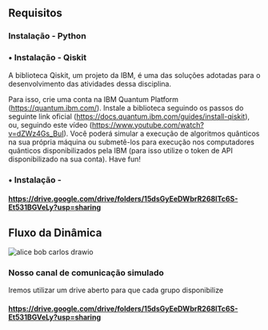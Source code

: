 ## Requisitos

### Instalação - Python

### • Instalação - Qiskit
<p align="justify">
A biblioteca Qiskit, um projeto da IBM, é uma das soluções adotadas para o desenvolvimento das atividades dessa disciplina.

Para isso, crie uma conta na IBM Quantum Platform (https://quantum.ibm.com/). Instale a biblioteca seguindo os passos do seguinte link oficial (https://docs.quantum.ibm.com/guides/install-qiskit), ou, seguindo este vídeo (https://www.youtube.com/watch?v=dZWz4Gs_BuI). Você poderá simular a execução de algoritmos quânticos na sua própria máquina ou submetê-los para execução nos computadores quânticos disponibilizados pela IBM (para isso utilize o token de API disponibilizado na sua conta). Have fun!
</p>

### • Instalação - 

#### https://drive.google.com/drive/folders/15dsGyEeDWbrR268lTc6S-Et531BGVeLy?usp=sharing
## Fluxo da Dinâmica
![alice bob carlos drawio](https://github.com/user-attachments/assets/b656db96-39d7-4428-859f-ce014e5995da)

### Nosso canal de comunicação simulado
Iremos utilizar um drive aberto para que cada grupo disponibilize 
#### https://drive.google.com/drive/folders/15dsGyEeDWbrR268lTc6S-Et531BGVeLy?usp=sharing
